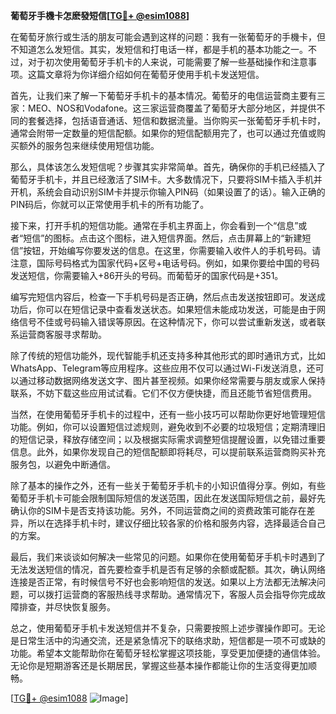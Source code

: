 **葡萄牙手機卡怎麽發短信[[TG💪+ @esim1088](https://t.me/s/esim1088)]**

在葡萄牙旅行或生活的朋友可能会遇到这样的问题：我有一张葡萄牙的手機卡，但不知道怎么发短信。其实，发短信和打电话一样，都是手机的基本功能之一。不过，对于初次使用葡萄牙手机卡的人来说，可能需要了解一些基础操作和注意事项。这篇文章将为你详细介绍如何在葡萄牙使用手机卡发送短信。

首先，让我们来了解一下葡萄牙手机卡的基本情况。葡萄牙的电信运营商主要有三家：MEO、NOS和Vodafone。这三家运营商覆盖了葡萄牙大部分地区，并提供不同的套餐选择，包括语音通话、短信和数据流量。当你购买一张葡萄牙手机卡时，通常会附带一定数量的短信配额。如果你的短信配额用完了，也可以通过充值或购买额外的服务包来继续使用短信功能。

那么，具体该怎么发短信呢？步骤其实非常简单。首先，确保你的手机已经插入了葡萄牙手机卡，并且已经激活了SIM卡。大多数情况下，只要将SIM卡插入手机并开机，系统会自动识别SIM卡并提示你输入PIN码（如果设置了的话）。输入正确的PIN码后，你就可以正常使用手机卡的所有功能了。

接下来，打开手机的短信功能。通常在手机主界面上，你会看到一个“信息”或者“短信”的图标。点击这个图标，进入短信界面。然后，点击屏幕上的“新建短信”按钮，开始编写你要发送的信息。在这里，你需要输入收件人的手机号码。请注意，国际号码格式为国家代码+区号+电话号码。例如，如果你要给中国的号码发送短信，你需要输入+86开头的号码。而葡萄牙的国家代码是+351。

编写完短信内容后，检查一下手机号码是否正确，然后点击发送按钮即可。发送成功后，你可以在短信记录中查看发送状态。如果短信未能成功发送，可能是由于网络信号不佳或号码输入错误等原因。在这种情况下，你可以尝试重新发送，或者联系运营商客服寻求帮助。

除了传统的短信功能外，现代智能手机还支持多种其他形式的即时通讯方式，比如WhatsApp、Telegram等应用程序。这些应用不仅可以通过Wi-Fi发送消息，还可以通过移动数据网络发送文字、图片甚至视频。如果你经常需要与朋友或家人保持联系，不妨下载这些应用试试看。它们不仅方便快捷，而且还能节省短信费用。

当然，在使用葡萄牙手机卡的过程中，还有一些小技巧可以帮助你更好地管理短信功能。例如，你可以设置短信过滤规则，避免收到不必要的垃圾短信；定期清理旧的短信记录，释放存储空间；以及根据实际需求调整短信提醒设置，以免错过重要信息。此外，如果你发现自己的短信配额即将耗尽，可以提前联系运营商购买补充服务包，以避免中断通信。

除了基本的操作之外，还有一些关于葡萄牙手机卡的小知识值得分享。例如，有些葡萄牙手机卡可能会限制国际短信的发送范围，因此在发送国际短信之前，最好先确认你的SIM卡是否支持该功能。另外，不同运营商之间的资费政策可能存在差异，所以在选择手机卡时，建议仔细比较各家的价格和服务内容，选择最适合自己的方案。

最后，我们来谈谈如何解决一些常见的问题。如果你在使用葡萄牙手机卡时遇到了无法发送短信的情况，首先要检查手机是否有足够的余额或配额。其次，确认网络连接是否正常，有时候信号不好也会影响短信的发送。如果以上方法都无法解决问题，可以拨打运营商的客服热线寻求帮助。通常情况下，客服人员会指导你完成故障排查，并尽快恢复服务。

总之，使用葡萄牙手机卡发送短信并不复杂，只需要按照上述步骤操作即可。无论是日常生活中的沟通交流，还是紧急情况下的联络求助，短信都是一项不可或缺的功能。希望本文能帮助你在葡萄牙轻松掌握这项技能，享受更加便捷的通信体验。无论你是短期游客还是长期居民，掌握这些基本操作都能让你的生活变得更加顺畅。

[[TG💪+ @esim1088](https://t.me/s/esim1088) ![Image](https://i.postimg.cc/4NQfJmqS/Snipaste-2025-05-13-00-14-12.png)]